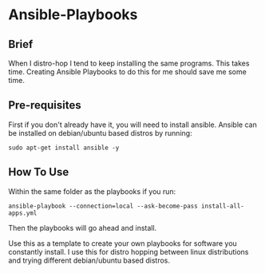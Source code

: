 # Ansible-Playbooks

## Brief
When I distro-hop I tend to keep installing the same programs. This takes time. Creating Ansible Playbooks to do this for me should save me some time.

## Pre-requisites
First if you don't already have it, you will need to install ansible.
Ansible can be installed on debian/ubuntu based distros by running: 
```
sudo apt-get install ansible -y
```

## How To Use
Within the same folder as the playbooks if you run:
```
ansible-playbook --connection=local --ask-become-pass install-all-apps.yml
```
Then the playbooks will go ahead and install.

Use this as a template to create your own playbooks for software you constantly install. I use this for distro hopping between linux distributions and trying different debian/ubuntu based distros.
